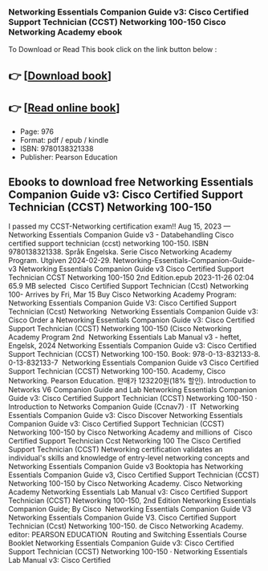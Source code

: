 ### Networking Essentials Companion Guide v3: Cisco Certified Support Technician (CCST) Networking 100-150 Cisco Networking Academy ebook

To Download or Read This book click on the link button below :

## 👉  [**[Download book](http://get-pdfs.com/download.php?group=book&from=github.com&id=698873&lnk=1064 "Download book")**]

## 👉  [**[Read online book](http://get-pdfs.com/download.php?group=book&from=github.com&id=698873&lnk=1064 "Read online book")**]


* Page: 976
* Format: pdf / epub / kindle
* ISBN: 9780138321338
* Publisher: Pearson Education



## Ebooks to download free Networking Essentials Companion Guide v3: Cisco Certified Support Technician (CCST) Networking 100-150



 I passed my CCST-Networking certification exam!! Aug 15, 2023 —
 Networking Essentials Companion Guide v3 - Databehandling Cisco certified support technician (ccst) networking 100-150. ISBN 9780138321338. Språk Engelska. Serie Cisco Networking Academy Program. Utgiven 2024-02-29.
 Networking-Essentials-Companion-Guide-v3 Networking Essentials Companion Guide v3 Cisco Certified Support Technician CCST Networking 100-150 2nd Edition.epub 2023-11-26 02:04 65.9 MB selected 
 Cisco Certified Support Technician (Ccst) Networking 100- Arrives by Fri, Mar 15 Buy Cisco Networking Academy Program: Networking Essentials Companion Guide V3: Cisco Certified Support Technician (Ccst) Networking 
 Networking Essentials Companion Guide v3: Cisco Order a Networking Essentials Companion Guide v3: Cisco Certified Support Technician (CCST) Networking 100-150 (Cisco Networking Academy Program 2nd 
 Networking Essentials Lab Manual v3 - heftet, Engelsk, 2024 Networking Essentials Companion Guide v3: Cisco Certified Support Technician (CCST) Networking 100-150. Book: 978-0-13-832133-8. 0-13-832133-7 
 Networking Essentials Companion Guide v3 Cisco Certified Support Technician (CCST) Networking 100-150. Academy, Cisco Networking. Pearson Education. 판매가 123220원(18% 할인).
 Introduction to Networks V6 Companion Guide and Lab Networking Essentials Companion Guide v3: Cisco Certified Support Technician (CCST) Networking 100-150 · Introduction to Networks Companion Guide (Ccnav7) · IT 
 Networking Essentials Companion Guide v3: Cisco Discover Networking Essentials Companion Guide v3: Cisco Certified Support Technician (CCST) Networking 100-150 by Cisco Networking Academy and millions of 
 Cisco Certified Support Technician Ccst Networking 100 The Cisco Certified Support Technician (CCST) Networking certification validates an individual&#039;s skills and knowledge of entry-level networking concepts and 
 Networking Essentials Companion Guide v3 Booktopia has Networking Essentials Companion Guide v3, Cisco Certified Support Technician (CCST) Networking 100-150 by Cisco Networking Academy.
 Cisco Networking Academy Networking Essentials Lab Manual v3: Cisco Certified Support Technician (CCST) Networking 100-150, 2nd Edition Networking Essentials Companion Guide; By Cisco 
 Networking Essentials Companion Guide V3 Networking Essentials Companion Guide V3. Cisco Certified Support Technician (Ccst) Networking 100-150. de Cisco Networking Academy. editor: PEARSON EDUCATION 
 Routing and Switching Essentials Course Booklet Networking Essentials Companion Guide v3: Cisco Certified Support Technician (CCST) Networking 100-150 · Networking Essentials Lab Manual v3: Cisco Certified 





